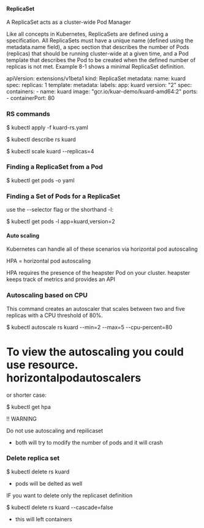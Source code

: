 #### ReplicaSet

A ReplicaSet acts as a cluster-wide Pod Manager

Like all concepts in Kubernetes, ReplicaSets are defined using a specification.
All ReplicaSets must have a unique name (defined using the metadata.name
field), a spec section that describes the number of Pods (replicas) that should be
running cluster-wide at a given time, and a Pod template that describes the Pod
to be created when the defined number of replicas is not met. Example 8-1
shows a minimal ReplicaSet definition.



apiVersion: extensions/v1beta1
kind: ReplicaSet
metadata:
  name: kuard
spec:
  replicas: 1
  template:
    metadata:
      labels:
        app: kuard
        version: "2"
    spec:
      containers:
        - name: kuard
	  image: "gcr.io/kuar-demo/kuard-amd64:2"
	  ports:
	    - containerPort: 80


### RS commands

$ kubectl apply -f kuard-rs.yaml

$ kubectl describe rs kuard


$ kubectl scale kuard --replicas=4







### Finding a ReplicaSet from a Pod

$ kubectl get pods <pod-name> -o yaml






### Finding a Set of Pods for a ReplicaSet

use the --selector flag or the shorthand -l:

$ kubectl get pods -l app=kuard,version=2






#### Auto scaling
Kubernetes can handle all of these scenarios via horizontal pod autoscaling

HPA = horizontal pod autoscaling

HPA requires the presence of the heapster Pod on your cluster. heapster keeps track of
metrics and provides an API






### Autoscaling based on CPU

This command creates an autoscaler that scales between two and five replicas
with a CPU threshold of 80%.

$ kubectl autoscale rs kuard --min=2 --max=5 --cpu-percent=80



# To view the autoscaling you could use resource. horizontalpodautoscalers

or shorter case:

$ kubectl get hpa




!! WARNING

Do not use autoscaling and repilicaset

- both will try to modify the number of pods and it will crash



### Delete replica set

$ kubectl delete rs kuard

- pods will be delted as well



IF you want to delete only the replicaset definition


$ kubectl delete rs kuard --cascade=false

- this will left containers


